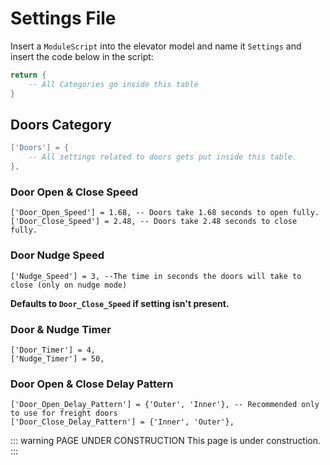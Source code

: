 # Settings File
Insert a `ModuleScript` into the elevator model and name it `Settings` and insert the code below in the script:
```lua
return {
    -- All Categories go inside this table
}
```


## Doors Category
```lua
['Doors'] = {
    -- All settings related to doors gets put inside this table.
},
```

### Door Open & Close Speed <Badge type="warning" text="Required" vertical="top" />
```lua:no-line-numbers
['Door_Open_Speed'] = 1.68, -- Doors take 1.68 seconds to open fully.
['Door_Close_Speed'] = 2.48, -- Doors take 2.48 seconds to close fully.
```

### Door Nudge Speed <Badge type="tip" text="Optional" vertical="top" />
```lua:no-line-numbers
['Nudge_Speed'] = 3, --The time in seconds the doors will take to close (only on nudge mode)
```
**Defaults to `Door_Close_Speed` if setting isn't present.**

### Door & Nudge Timer <Badge type="warning" text="Required" vertical="top" />
```lua:no-line-numbers
['Door_Timer'] = 4,
['Nudge_Timer'] = 50,
```

### Door Open & Close Delay Pattern <Badge type="tip" text="Optional" vertical="top" />
```lua:no-line-numbers
['Door_Open_Delay_Pattern'] = {'Outer', 'Inner'}, -- Recommended only to use for freight doors
['Door_Close_Delay_Pattern'] = {'Inner', 'Outer'},
```


::: warning PAGE UNDER CONSTRUCTION
This page is under construction.
:::